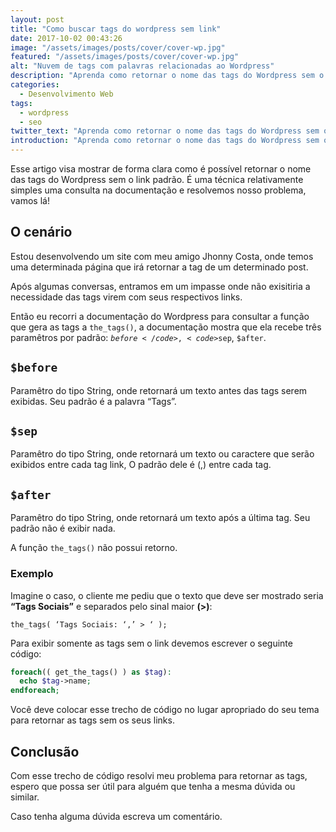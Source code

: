 ```yaml
---
layout: post
title: "Como buscar tags do wordpress sem link"
date: 2017-10-02 00:43:26
image: "/assets/images/posts/cover/cover-wp.jpg"
featured: "/assets/images/posts/cover/cover-wp.jpg"
alt: "Nuvem de tags com palavras relacionadas ao Wordpress"
description: "Aprenda como retornar o nome das tags do Wordpress sem o link padrão"
categories: 
  - Desenvolvimento Web
tags:
  - wordpress
  - seo
twitter_text: "Aprenda como retornar o nome das tags do Wordpress sem o link padrão"
introduction: "Aprenda como retornar o nome das tags do Wordpress sem o link padrão"
---
```


Esse artigo visa mostrar de forma clara como é possível retornar o nome das tags do Wordpress sem o link padrão. É uma técnica relativamente simples uma consulta na documentação e resolvemos nosso problema, vamos lá!

## O cenário

Estou desenvolvendo um site com meu amigo Jhonny Costa, onde temos uma determinada página que irá retornar a tag de um determinado post.

Após algumas conversas, entramos em um impasse onde não exisitiria a necessidade das tags virem com seus respectivos links.

Então eu recorri a documentação do Wordpress para consultar a função que gera as tags a <code>the_tags()</code>, a documentação mostra que ela recebe três paramêtros por padrão: <code>$before</code>, <code>$sep</code>, <code>\$after</code>.

## <code>\$before</code>

Paramêtro do tipo String, onde retornará um texto antes das tags serem exibidas. Seu padrão é a palavra “Tags”.

## <code>\$sep</code>

Paramêtro do tipo String, onde retornará um texto ou caractere que serão exibidos entre cada tag link, O padrão dele é (,) entre cada tag.

## <code>\$after</code>

Paramêtro do tipo String, onde retornará um texto após a última tag. Seu padrão não é exibir nada.

A função <code>the_tags()</code> não possui retorno.

### Exemplo

Imagine o caso, o cliente me pediu que o texto que deve ser mostrado seria **“Tags Sociais”** e separados pelo sinal maior **(>)**:

<code>the_tags( ‘Tags Sociais: ‘,’ > ‘ );</code>

Para exibir somente as tags sem o link devemos escrever o seguinte código:

```php
foreach(( get_the_tags() ) as $tag):
  echo $tag->name;
endforeach;
```

Você deve colocar esse trecho de código no lugar apropriado do seu tema para retornar as tags sem os seus links.

## Conclusão

Com esse trecho de código resolvi meu problema para retornar as tags, espero que possa ser útil para alguém que tenha a mesma dúvida ou similar.

Caso tenha alguma dúvida escreva um comentário.
